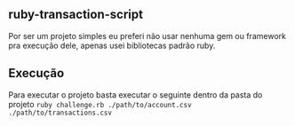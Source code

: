 ## ruby-transaction-script
Por ser um projeto simples eu preferi não usar nenhuma gem ou framework pra execução dele, apenas usei bibliotecas padrão ruby.

## Execução
Para executar o projeto basta executar o seguinte dentro da pasta do projeto `ruby challenge.rb ./path/to/account.csv ./path/to/transactions.csv`